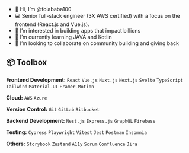 - 👋 Hi, I’m @folababa100
- 💻 Senior full-stack engineer (3X AWS certified) with a focus on the frontend (React.js and Vue.js).
- 👀 I’m interested in building apps that impact billions
- 🌱 I’m currently learning JAVA and Kotlin
- 💞️ I’m looking to collaborate on community building and giving back

## 📦 Toolbox

**Frontend Development:** `React` `Vue.js` `Nuxt.js` `Next.js` `Svelte` `TypeScript` `Tailwind` `Material-UI` `Framer-Motion`

**Cloud:** `AWS` `Azure`
 
**Version Control:** `Git` `GitLab` `Bitbucket`

**Backend Development:** `Nest.js` `Express.js` `GraphQL` `Firebase` 

**Testing:** `Cypress` `Playwright` `Vitest` `Jest` `Postman` `Insomnia`

**Others:** `Storybook` `Zustand` `A11y` `Scrum` `Confluence` `Jira`
